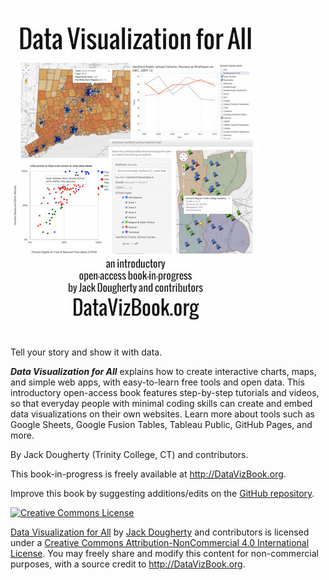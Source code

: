 ![](cover_400.jpg)

Tell your story and show it with data.

***Data Visualization for All*** explains how to create interactive charts, maps, and simple web apps, with easy-to-learn free tools and open data. This introductory open-access book features step-by-step tutorials and videos, so that everyday people with minimal coding skills can create and embed data visualizations on their own websites. Learn more about tools such as Google Sheets, Google Fusion Tables, Tableau Public, GitHub Pages, and more. 

By Jack Dougherty (Trinity College, CT) and contributors.

This book-in-progress is freely available at http://DataVizBook.org.

Improve this book by suggesting additions/edits on the [GitHub repository](https://github.com/jackdougherty/datavizbook).

<a rel="license" href="http://creativecommons.org/licenses/by-nc/4.0/"><img alt="Creative Commons License" style="border-width:0" src="https://i.creativecommons.org/l/by-nc/4.0/88x31.png" /></a>

[Data Visualization for All](http://datavizbook.org)
by [Jack Dougherty](http://bit.ly/jackdougherty)
and contributors is licensed under a [Creative Commons Attribution-NonCommercial 4.0 International License](http://creativecommons.org/licenses/by-nc/4.0).
You may freely share and modify this content for non-commercial purposes, with a source credit to http://DataVizBook.org.


